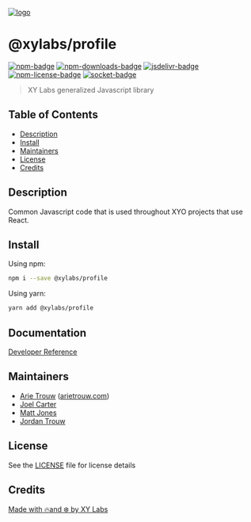 [![logo][]](https://xylabs.com)

# @xylabs/profile

[![npm-badge][]][npm-link]
[![npm-downloads-badge][]][npm-link]
[![jsdelivr-badge][]][jsdelivr-link]
[![npm-license-badge][]](LICENSE)
[![socket-badge][]][socket-link]

> XY Labs generalized Javascript library 

## Table of Contents

-   [Description](#description)
-   [Install](#install)
-   [Maintainers](#maintainers)
-   [License](#license)
-   [Credits](#credits)

## Description

Common Javascript code that is used throughout XYO projects that use React.

## Install

Using npm:

```sh
npm i --save @xylabs/profile
```

Using yarn:

```sh
yarn add @xylabs/profile
```

## Documentation
[Developer Reference](https://xylabs.github.io/sdk-js)

## Maintainers

-   [Arie Trouw](https://github.com/arietrouw) ([arietrouw.com](https://arietrouw.com))
-   [Joel Carter](https://github.com/JoelBCarter)
-   [Matt Jones](https://github.com/jonesmac)
-   [Jordan Trouw](https://github.com/jordantrouw)

## License

See the [LICENSE](LICENSE) file for license details

## Credits

[Made with 🔥and ❄️ by XY Labs](https://xylabs.com)

[logo]: https://cdn.xy.company/img/brand/XYPersistentCompany_Logo_Icon_Colored.svg

[npm-badge]: https://img.shields.io/npm/v/@xylabs/profile.svg
[npm-link]: https://www.npmjs.com/package/@xylabs/profile

[npm-downloads-badge]: https://img.shields.io/npm/dw/@xylabs/profile
[npm-license-badge]: https://img.shields.io/npm/l/@xylabs/profile

[jsdelivr-badge]: https://data.jsdelivr.com/v1/package/npm/@xylabs/profile/badge
[jsdelivr-link]: https://www.jsdelivr.com/package/npm/@xylabs/profile

[socket-badge]: https://socket.dev/api/badge/npm/package/@xylabs/profile
[socket-link]: https://socket.dev/npm/package/@xylabs/profile